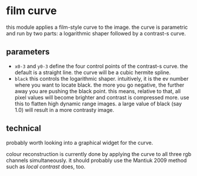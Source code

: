 # film curve

this module applies a film-style curve to the image.
the curve is parametric and run by two parts: a logarithmic shaper followed
by a contrast-s curve.

## parameters

* `x0-3` and `y0-3` define the four control points of the contrast-s curve.
  the default is a straight line. the curve will be a cubic hermite spline.
* `black` this controls the logarithmic shaper. intuitively, it is the ev number
  where you want to locate black. the more you go negative, the further away
  you are pushing the black point. this means, relative to that, all pixel values
  will become brighter and contrast is compressed more. use this to flatten high
  dynamic range images. a large value of black (say 1.0) will result in a more
  contrasty image.

## technical

probably worth looking into a graphical widget for the curve.

colour reconstruction is currently done by applying the curve to 
all three rgb channels simultaneously. it should probably use the
Mantiuk 2009 method such as *local contrast* does, too.
